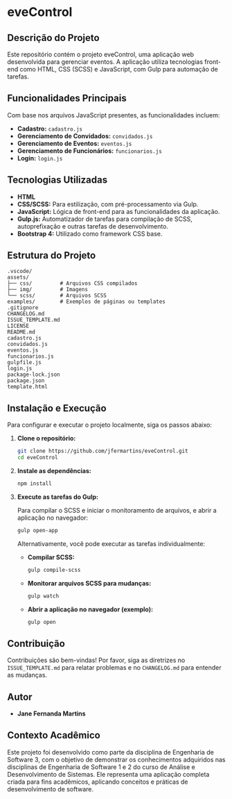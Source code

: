 # eveControl

## Descrição do Projeto

Este repositório contém o projeto eveControl, uma aplicação web desenvolvida para gerenciar eventos. A aplicação utiliza tecnologias front-end como HTML, CSS (SCSS) e JavaScript, com Gulp para automação de tarefas.

## Funcionalidades Principais

Com base nos arquivos JavaScript presentes, as funcionalidades incluem:

*   **Cadastro:** `cadastro.js`
*   **Gerenciamento de Convidados:** `convidados.js`
*   **Gerenciamento de Eventos:** `eventos.js`
*   **Gerenciamento de Funcionários:** `funcionarios.js`
*   **Login:** `login.js`

## Tecnologias Utilizadas

*   **HTML**
*   **CSS/SCSS:** Para estilização, com pré-processamento via Gulp.
*   **JavaScript:** Lógica de front-end para as funcionalidades da aplicação.
*   **Gulp.js:** Automatizador de tarefas para compilação de SCSS, autoprefixação e outras tarefas de desenvolvimento.
*   **Bootstrap 4:** Utilizado como framework CSS base.

## Estrutura do Projeto

```
.vscode/
assets/
├── css/         # Arquivos CSS compilados
├── img/         # Imagens
└── scss/        # Arquivos SCSS
examples/        # Exemplos de páginas ou templates
.gitignore
CHANGELOG.md
ISSUE_TEMPLATE.md
LICENSE
README.md
cadastro.js
convidados.js
eventos.js
funcionarios.js
gulpfile.js
login.js
package-lock.json
package.json
template.html
```

## Instalação e Execução

Para configurar e executar o projeto localmente, siga os passos abaixo:

1.  **Clone o repositório:**

    ```bash
    git clone https://github.com/jfermartins/eveControl.git
    cd eveControl
    ```

2.  **Instale as dependências:**

    ```bash
    npm install
    ```

3.  **Execute as tarefas do Gulp:**

    Para compilar o SCSS e iniciar o monitoramento de arquivos, e abrir a aplicação no navegador:

    ```bash
    gulp open-app
    ```

    Alternativamente, você pode executar as tarefas individualmente:

    *   **Compilar SCSS:**

        ```bash
        gulp compile-scss
        ```

    *   **Monitorar arquivos SCSS para mudanças:**

        ```bash
        gulp watch
        ```

    *   **Abrir a aplicação no navegador (exemplo):**

        ```bash
        gulp open
        ```


## Contribuição

Contribuições são bem-vindas! Por favor, siga as diretrizes no `ISSUE_TEMPLATE.md` para relatar problemas e no `CHANGELOG.md` para entender as mudanças.

## Autor

*   **Jane Fernanda Martins**




## Contexto Acadêmico

Este projeto foi desenvolvido como parte da disciplina de Engenharia de Software 3, com o objetivo de demonstrar os conhecimentos adquiridos nas disciplinas de Engenharia de Software 1 e 2 do curso de Análise e Desenvolvimento de Sistemas. Ele representa uma aplicação completa criada para fins acadêmicos, aplicando conceitos e práticas de desenvolvimento de software.

